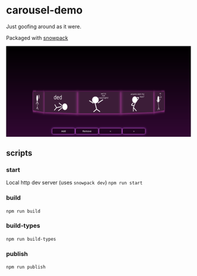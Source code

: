 
# carousel-demo

Just goofing around as it were.

Packaged with [snowpack](https://www.snowpack.dev/)

![img](./example.png)

## scripts
### start
Local http dev server (uses `snowpack dev`)
`npm run start`
### build
`npm run build`
### build-types
`npm run build-types`
### publish
`npm run publish`
